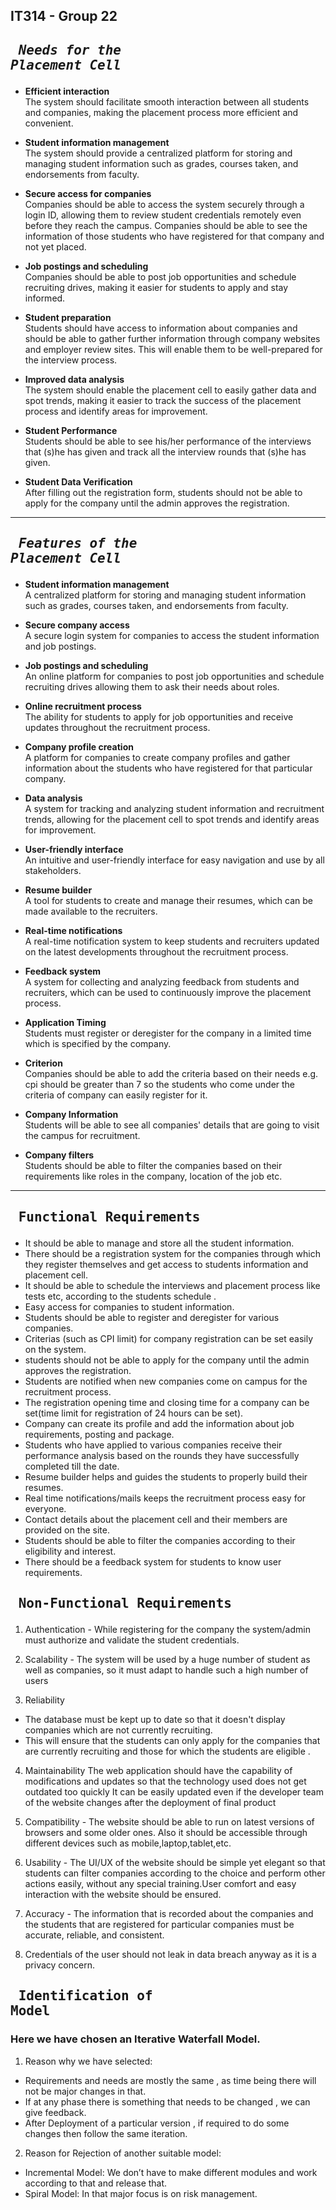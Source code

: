## IT314 - Group 22 ## 

 ## <pre> *Needs for the Placement Cell* </pre>

* **Efficient interaction** <br>
The system should facilitate smooth interaction between all students and companies, making the placement process more efficient and convenient.

* **Student information management** <br>
The system should provide a centralized platform for storing and managing student information such as grades, courses taken, and endorsements from faculty.

* **Secure access for companies** <br>
Companies should be able to access the system securely through a login ID, allowing them to review student credentials remotely even before they reach the campus. 
Companies should be able to see the information of those students who have registered for that company and not yet placed.

* **Job postings and scheduling** <br>
Companies should be able to post job opportunities and schedule recruiting drives, making it easier for students to apply and stay informed. 

* **Student preparation** <br>
Students should have access to information about companies and should be able to gather further information through company websites and employer review sites. This will enable them to be well-prepared for the interview process.

* **Improved data analysis** <br>
The system should enable the placement cell to easily gather data and spot trends, making it easier to track the success of the placement process and identify areas for improvement.

* **Student Performance** <br>
Students should be able to see his/her performance of the interviews that (s)he has given and track all the interview rounds that (s)he has given.

* **Student Data Verification**<br>
After filling out the registration form, students should not be able to apply for the company until the admin approves the registration.

----
## <pre> *Features of the Placement Cell* </pre>

* **Student information management**<br>
A centralized platform for storing and managing student information such as grades, courses taken, and endorsements from faculty.

* **Secure company access**<br>
A secure login system for companies to access the student information and job postings.

* **Job postings and scheduling**<br>
An online platform for companies to post job opportunities and schedule recruiting drives allowing them to ask their needs about roles.

* **Online recruitment process**<br>
The ability for students to apply for job opportunities and receive updates throughout the recruitment process.

* **Company profile creation**<br>
A platform for companies to create company profiles and gather information about the students who have registered for that particular company.

* **Data analysis**<br>
A system for tracking and analyzing student information and recruitment trends, allowing for the placement cell to spot trends and identify areas for improvement.

* **User-friendly interface**<br>
An intuitive and user-friendly interface for easy navigation and use by all stakeholders.

* **Resume builder**<br>
A tool for students to create and manage their resumes, which can be made available to the recruiters.

* **Real-time notifications**<br>
A real-time notification system to keep students and recruiters updated on the latest developments throughout the recruitment process.

* **Feedback system**<br>
A system for collecting and analyzing feedback from students and recruiters, which can be used to continuously improve the placement process.

* **Application Timing**<br>
Students must register or deregister for the company in a limited time which is specified by the company.

* **Criterion**<br>
Companies should be able to add the criteria based on their needs e.g. cpi should be greater than 7 so the students who come under the criteria of company can easily register for it.

* **Company Information**<br>
Students will be able to see all companies' details that are going to visit the campus for recruitment.

* **Company filters**<br>
Students should be able to filter the companies based on their requirements like roles in the company, location of the job etc.
----
## <pre> Functional Requirements </pre> ##
- It should be able to manage and store all the student information.  
- There should be a registration system for the companies through which they register themselves and get access to students information and placement cell.
- It should be able to schedule the interviews and placement process like tests etc, according to the students schedule .
- Easy access for companies to student information.
- Students should be able to register and deregister for various companies.
- Criterias (such as CPI limit) for company registration can be set easily on the system.
- students should not be able to apply for the company until the admin approves the registration.
- Students are notified when new companies come on campus for the recruitment process.
- The registration opening time and closing time for a company can be set(time limit for registration of 24 hours can be set).
- Company can create its profile and add the information about job requirements, posting and package.
- Students who have applied to various companies receive their performance analysis based on the rounds they have successfully completed till the date.
- Resume builder helps and guides the students to properly build their resumes.
- Real time notifications/mails keeps the recruitment process easy for everyone.
- Contact details about the placement cell and their members are provided on the site. 
- Students should be able to filter the companies according to their eligibility and interest.
- There should be a feedback system for students to know user requirements.

## <pre> Non-Functional Requirements  </pre> ##

1. Authentication - While registering for the company the system/admin must authorize and validate the student credentials.

2. Scalability - The system will be used by a huge number of student as well as companies, so it must adapt to handle such a high number of users

3. Reliability
  - The database must be kept up to date so that it doesn't display companies which are not currently recruiting.
 -   This will ensure that the students can only apply for the companies that are currently recruiting and those for which the students are eligible .
    
4. Maintainability 
The web application should have the capability of modifications and updates so that the technology used does not get outdated too quickly
It can be easily updated even if the developer team of the website changes after the deployment of final product

5. Compatibility - The website should be able to run on latest versions of browsers and some older ones. Also it should be accessible through different devices such as mobile,laptop,tablet,etc.

6. Usability - The UI/UX of the website should be simple yet elegant so that students can filter companies according to the choice and perform other actions easily, without any special training.User comfort and easy interaction with the website should be ensured.

7. Accuracy - The information that is recorded about the companies and the students that are registered for particular companies must be accurate, reliable, and consistent.

8. Credentials of the user should not leak in data breach anyway as it is a privacy concern.

 
## <pre> **Identification of Model** </pre>

### Here we have chosen an Iterative Waterfall Model. 
1. Reason why we have selected: 
* Requirements and needs are mostly the same , as time being there will not be major changes in that.
* If at any phase there is something that needs to be changed , we can give feedback.
* After Deployment of a particular version , if required to do some changes then follow the same iteration. 

2. Reason for Rejection of another suitable model: 
* Incremental Model: We don’t have to make different modules and work according to that and release that. 
* Spiral Model: In that major focus is on risk management. 
